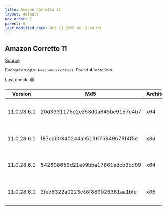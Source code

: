 ```yaml
---
title: Amazon Corretto 11
layout: default
nav_order: 2
parent: A
last_modified_date: Oct 13 2025 at 12:34 PM
---
```


## Amazon Corretto 11

[Source](https://aws.amazon.com/corretto/)

Evergreen app: `AmazonCorretto11`. Found **4** installers.

Last check: 🟢

| Version     | Md5                              | Architecture | Type | URI                                                                                                                                                                                                          |
| ----------- | -------------------------------- | ------------ | ---- | ------------------------------------------------------------------------------------------------------------------------------------------------------------------------------------------------------------ |
| 11.0.28.6.1 | 20d3331175e2e353d0a645be9157c4b7 | x64          | msi  | [https://corretto.aws/downloads/resources/11.0.28.6.1/amazon-corretto-11.0.28.6.1-windows-x64.msi](https://corretto.aws/downloads/resources/11.0.28.6.1/amazon-corretto-11.0.28.6.1-windows-x64.msi)         |
| 11.0.28.6.1 | f87cab0340244a9513675949b75f4f5e | x86          | msi  | [https://corretto.aws/downloads/resources/11.0.28.6.1/amazon-corretto-11.0.28.6.1-windows-x86.msi](https://corretto.aws/downloads/resources/11.0.28.6.1/amazon-corretto-11.0.28.6.1-windows-x86.msi)         |
| 11.0.28.6.1 | 542808659d21e99bba17861edcb3bd09 | x64          | zip  | [https://corretto.aws/downloads/resources/11.0.28.6.1/amazon-corretto-11.0.28.6.1-windows-x64-jdk.zip](https://corretto.aws/downloads/resources/11.0.28.6.1/amazon-corretto-11.0.28.6.1-windows-x64-jdk.zip) |
| 11.0.28.6.1 | 2fed6322a0223c88f889026381aa1bfe | x86          | zip  | [https://corretto.aws/downloads/resources/11.0.28.6.1/amazon-corretto-11.0.28.6.1-windows-x86-jdk.zip](https://corretto.aws/downloads/resources/11.0.28.6.1/amazon-corretto-11.0.28.6.1-windows-x86-jdk.zip) |
